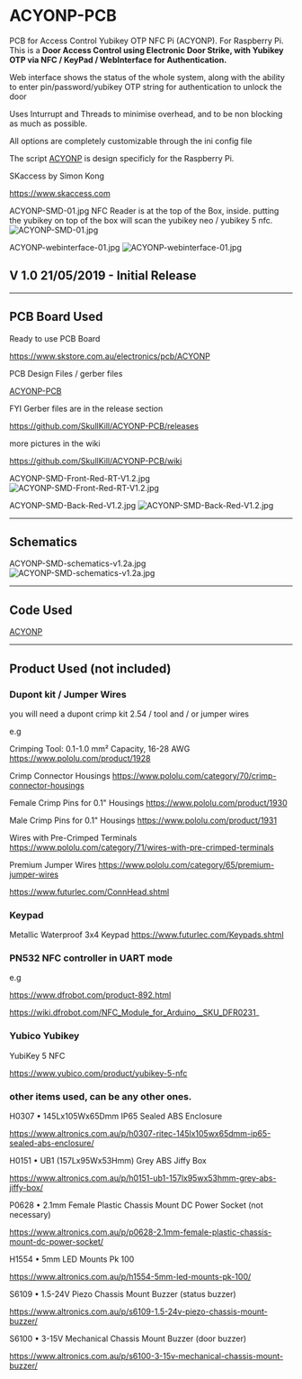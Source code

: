 # ACYONP-PCB
PCB for Access Control Yubikey OTP NFC Pi (ACYONP). For Raspberry Pi. This is a **Door Access Control using Electronic Door Strike, with Yubikey OTP via NFC / KeyPad / WebInterface for Authentication.**


Web interface shows the status of the whole system, along with the ability to enter pin/password/yubikey OTP string for authentication to unlock the door

Uses Inturrupt and Threads to minimise overhead, and to be non blocking as much as possible.

All options are completely customizable through the ini config file

The script [ACYONP](https://github.com/SkullKill/ACYONP) is design specificly for the Raspberry Pi.

SKaccess by Simon Kong

https://www.skaccess.com

ACYONP-SMD-01.jpg
NFC Reader is at the top of the Box, inside. putting the yubikey on top of the box will scan the yubikey neo / yubikey 5 nfc.
![ACYONP-SMD-01.jpg](https://github.com/SkullKill/ACYONP-PCB/wiki/images/ACYONP-SMD-01.jpg)

ACYONP-webinterface-01.jpg
![ACYONP-webinterface-01.jpg](https://github.com/SkullKill/ACYONP-PCB/wiki/images/ACYONP-webinterface-01.jpg)

## V 1.0 21/05/2019 - Initial Release

  ------------------------------------------------------------
## PCB Board Used

Ready to use PCB Board

https://www.skstore.com.au/electronics/pcb/ACYONP


PCB Design Files / gerber files

[ACYONP-PCB](https://github.com/SkullKill/ACYONP-PCB)

FYI Gerber files are in the release section

https://github.com/SkullKill/ACYONP-PCB/releases


more pictures in the wiki

https://github.com/SkullKill/ACYONP-PCB/wiki

ACYONP-SMD-Front-Red-RT-V1.2.jpg
![ACYONP-SMD-Front-Red-RT-V1.2.jpg](https://github.com/SkullKill/ACYONP-PCB/wiki/images/ACYONP-SMD-Front-Red-RT-V1.2.jpg)

ACYONP-SMD-Back-Red-V1.2.jpg
![ACYONP-SMD-Back-Red-V1.2.jpg](https://github.com/SkullKill/ACYONP-PCB/wiki/images/ACYONP-SMD-Back-Red-V1.2.jpg)

  ------------------------------------------------------------
## Schematics

ACYONP-SMD-schematics-v1.2a.jpg
![ACYONP-SMD-schematics-v1.2a.jpg](https://github.com/SkullKill/ACYONP-PCB/wiki/images/ACYONP-SMD-schematics-v1.2a.jpg)

------------------------------------------------------------
## Code Used

[ACYONP](https://github.com/SkullKill/ACYONP)

------------------------------------------------------------
## Product Used (not included)



### Dupont kit / Jumper Wires
you will need a dupont crimp kit 2.54 / tool
and / or jumper wires

e.g

Crimping Tool: 0.1-1.0 mm² Capacity, 16-28 AWG
https://www.pololu.com/product/1928

Crimp Connector Housings
https://www.pololu.com/category/70/crimp-connector-housings

Female Crimp Pins for 0.1" Housings
https://www.pololu.com/product/1930

Male Crimp Pins for 0.1" Housings
https://www.pololu.com/product/1931

Wires with Pre-Crimped Terminals
https://www.pololu.com/category/71/wires-with-pre-crimped-terminals

Premium Jumper Wires
https://www.pololu.com/category/65/premium-jumper-wires


https://www.futurlec.com/ConnHead.shtml


### Keypad

Metallic Waterproof 3x4 Keypad
https://www.futurlec.com/Keypads.shtml

### PN532 NFC controller in UART mode

e.g

https://www.dfrobot.com/product-892.html

https://wiki.dfrobot.com/NFC_Module_for_Arduino__SKU_DFR0231_

### Yubico Yubikey
YubiKey 5 NFC

https://www.yubico.com/product/yubikey-5-nfc


### other items used, can be any other ones.

H0307 • 145Lx105Wx65Dmm IP65 Sealed ABS Enclosure

https://www.altronics.com.au/p/h0307-ritec-145lx105wx65dmm-ip65-sealed-abs-enclosure/

H0151 • UB1 (157Lx95Wx53Hmm) Grey ABS Jiffy Box

https://www.altronics.com.au/p/h0151-ub1-157lx95wx53hmm-grey-abs-jiffy-box/

P0628 • 2.1mm Female Plastic Chassis Mount DC Power Socket (not necessary)

https://www.altronics.com.au/p/p0628-2.1mm-female-plastic-chassis-mount-dc-power-socket/

H1554 • 5mm LED Mounts Pk 100

https://www.altronics.com.au/p/h1554-5mm-led-mounts-pk-100/

S6109 • 1.5-24V Piezo Chassis Mount Buzzer (status buzzer)

https://www.altronics.com.au/p/s6109-1.5-24v-piezo-chassis-mount-buzzer/

S6100 • 3-15V Mechanical Chassis Mount Buzzer (door buzzer)

https://www.altronics.com.au/p/s6100-3-15v-mechanical-chassis-mount-buzzer/
